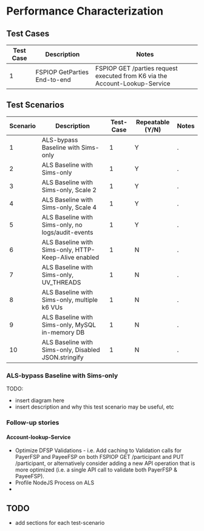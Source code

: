 # Performance Characterization

## Test Cases

Test Case | Description | Notes
---------|----------|---------
 1 | FSPIOP GetParties End-to-end | FSPIOP GET /parties request executed from K6 via the Account-Lookup-Service

## Test Scenarios

Scenario | Description | Test-Case | Repeatable (Y/N) | Notes
---------|----------|---------|---------|---------
 1 | ALS-bypass Baseline with Sims-only | 1 | Y | .
 2 | ALS Baseline with Sims-only | 1 | Y | .
 3 | ALS Baseline with Sims-only, Scale 2 | 1 | Y | .
 4 | ALS Baseline with Sims-only, Scale 4 | 1 | Y | .
 5 | ALS Baseline with Sims-only, no logs/audit-events | 1 | Y | .
 6 | ALS Baseline with Sims-only, HTTP-Keep-Alive enabled | 1 | N | .
 7 | ALS Baseline with Sims-only, UV_THREADS | 1 | N | .
 8 | ALS Baseline with Sims-only, multiple k6 VUs | 1 | N | .
 9 | ALS Baseline with Sims-only, MySQL in-memory DB | 1 | N | .
 10 | ALS Baseline with Sims-only, Disabled JSON.stringify | 1 | N | .

### ALS-bypass Baseline with Sims-only

TODO:

- insert diagram here
- insert description and why this test scenario may be useful, etc

### Follow-up stories

#### Account-lookup-Service

- Optimize DFSP Validations - i.e. Add caching to Validation calls for PayerFSP and PayeeFSP on both FSPIOP GET /participant and PUT /participant, or alternatively consider adding a new API operation that is more optimized (i.e. a single API call to validate both PayerFSP & PayeeFSP).
- Profile NodeJS Process on ALS
- 

## TODO

- add sections for each test-scenario
